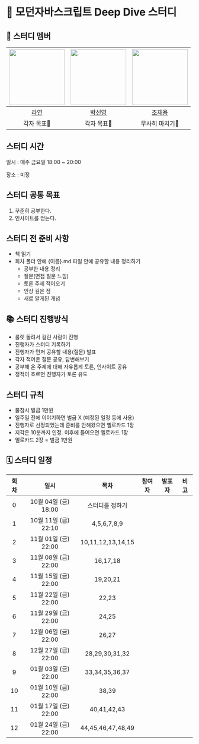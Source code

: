 # 💙 모던자바스크립트 Deep Dive 스터디

## 🐥 스터디 멤버

| <img src="https://avatars.githubusercontent.com/u/86452280?v=4" width="150" height="150"/> |                                      <img src="https://avatars.githubusercontent.com/u/92427132?v=4" width="150" height="150"/> |                                      <img src="https://avatars.githubusercontent.com/u/66457807?v=4" width="150" height="150"/> |
|:------------------:|:---------------------------:|:---------------------------:|
|[라연](https://github.com/Youn-Rha)|[박신영](https://github.com/parknew0)|[조재용](https://github.com/WithJo)|
|각자 목표🤔|각자 목표🧐|무사히 마치기🤯|


## 스터디 시간

일시 : 매주 금요일 18:00 ~ 20:00

장소 : 미정

## 스터디 공통 목표

1. 꾸준히 공부한다.
2. 인사이트를 얻는다.

## 스터디 전 준비 사항

- 책 읽기
- 회차 폴더 안에 {이름}.md 파일 안에 공유할 내용 정리하기
  - 공부한 내용 정리
  - 질문(면접 질문 느낌)
  - 토론 주제 적어오기
  - 인상 깊은 점
  - 새로 알게된 개념

## 📚 스터디 진행방식

- 룰렛 돌려서 걸린 사람이 진행
- 진행자가 스터디 기록하기
- 진행자가 먼저 공유할 내용(질문) 발표
- 각자 적어온 질문 공유, 답변해보기
- 공부해 온 주제에 대해 자유롭게 토론, 인사이트 공유
- 정적이 흐르면 진행자가 토론 유도

## 스터디 규칙

- 불참시 벌금 1만원
- 일주일 전에 이야기하면 벌금 X (예정된 일정 등에 사용)
- 진행자로 선정되었는데 준비를 안해왔으면 옐로카드 1장
- 지각은 10분까지 인정. 이후에 들어오면 옐로카드 1장
- 옐로카드 2장 = 벌금 1만원

## 🗓 스터디 일정

| 회차  | 일시                  | 목차                | 참여자               | 발표자           | 비고                       |
|:----:|:-------------------:|:-------------------:|:-------------------:|:---------------:|:-----------------------:|
| 0    | 10월 04일 (금) 18:00 | 스터디룰 정하기          |                     |                 |                         |
| 1    | 10월 11일 (금) 22:10 | 4,5,6,7,8,9          |                     |                 |                         |
| 2    | 11월 01일 (금) 22:00 | 10,11,12,13,14,15    |                     |                 |                         |
| 3    | 11월 08일 (금) 22:00 | 16,17,18             |                     |                 |                         |
| 4    | 11월 15일 (금) 22:00 | 19,20,21             |                     |                 |                         |
| 5    | 11월 22일 (금) 22:00 | 22,23                |                     |                 |                         |
| 6    | 11월 29일 (금) 22:00 | 24,25                |                     |                 |                         |
| 7    | 12월 06일 (금) 22:00 | 26,27                |                     |                 |                         |
| 8    | 12월 27일 (금) 22:00 | 28,29,30,31,32       |                     |                 |                         |
| 9    | 01월 03일 (금) 22:00 | 33,34,35,36,37       |                     |                 |                         |
| 10   | 01월 10일 (금) 22:00 | 38,39                |                     |                 |                         |
| 11   | 01월 17일 (금) 22:00 | 40,41,42,43          |                     |                 |                         |
| 12   | 01월 24일 (금) 22:00 | 44,45,46,47,48,49    |                     |                 |                         |


